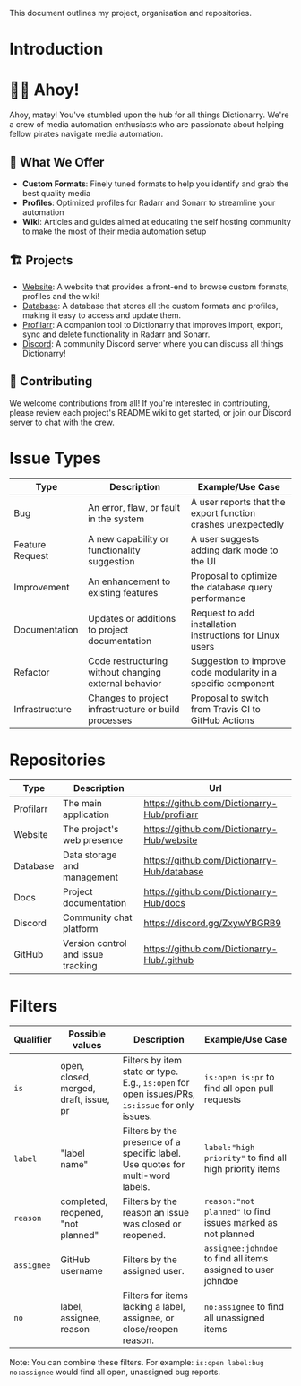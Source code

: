 This document outlines my project, organisation and repositories. 

# Introduction

# 🏴‍☠️ Ahoy! 

Ahoy, matey! You've stumbled upon the hub for all things Dictionarry. We're a crew of media automation enthusiasts who are passionate about helping fellow pirates navigate media automation.

## 🧭 What We Offer

- **Custom Formats**: Finely tuned formats to help you identify and grab the best quality media
- **Profiles**: Optimized profiles for Radarr and Sonarr to streamline your automation
- **Wiki**: Articles and guides aimed at educating the self hosting community to make the most of their media automation setup

## 🏗️ Projects

- [Website](https://dictionarry.pages.dev/): A website that provides a front-end to browse custom formats, profiles and the wiki!
- [Database](https://github.com/Dictionarry-Hub/database): A database that stores all the custom formats and profiles, making it easy to access and update them.
- [Profilarr](https://github.com/Dictionarry-Hub/Profilarr): A companion tool to Dictionarry that improves import, export, sync and delete functionality in Radarr and Sonarr.
- [Discord](https://discord.gg/Y9TYP6jeYZ): A community Discord server where you can discuss all things Dictionarry!

## 🤝 Contributing

We welcome contributions from all! If you're interested in contributing, please review each project's README wiki to get started, or join our Discord server to chat with the crew.

# Issue Types
| Type            | Description                                           | Example/Use Case                                              |
| --------------- | ----------------------------------------------------- | ------------------------------------------------------------- |
| Bug             | An error, flaw, or fault in the system                | A user reports that the export function crashes unexpectedly  |
| Feature Request | A new capability or functionality suggestion          | A user suggests adding dark mode to the UI                    |
| Improvement     | An enhancement to existing features                   | Proposal to optimize the database query performance           |
| Documentation   | Updates or additions to project documentation         | Request to add installation instructions for Linux users      |
| Refactor        | Code restructuring without changing external behavior | Suggestion to improve code modularity in a specific component |
| Infrastructure  | Changes to project infrastructure or build processes  | Proposal to switch from Travis CI to GitHub Actions           |

# Repositories

| Type      | Description                        | Url                                          |
| --------- | ---------------------------------- | -------------------------------------------- |
| Profilarr | The main application               | https://github.com/Dictionarry-Hub/profilarr |
| Website   | The project's web presence         | https://github.com/Dictionarry-Hub/website   |
| Database  | Data storage and management        | https://github.com/Dictionarry-Hub/database  |
| Docs      | Project documentation              | https://github.com/Dictionarry-Hub/docs      |
| Discord   | Community chat platform            | https://discord.gg/ZxywYBGRB9                |
| GitHub    | Version control and issue tracking | https://github.com/Dictionarry-Hub/.github   |
# Filters

| Qualifier  | Possible values                        | Description                                                                                     | Example/Use Case |
| ---------- | -------------------------------------- | ----------------------------------------------------------------------------------------------- | ---------------- |
| `is`       | open, closed, merged, draft, issue, pr | Filters by item state or type. E.g., `is:open` for open issues/PRs, `is:issue` for only issues. | `is:open is:pr` to find all open pull requests |
| `label`    | "label name"                           | Filters by the presence of a specific label. Use quotes for multi-word labels.                  | `label:"high priority"` to find all high priority items |
| `reason`   | completed, reopened, "not planned"     | Filters by the reason an issue was closed or reopened.                                          | `reason:"not planned"` to find issues marked as not planned |
| `assignee` | GitHub username                        | Filters by the assigned user.                                                                   | `assignee:johndoe` to find all items assigned to user johndoe |
| `no`       | label, assignee, reason                | Filters for items lacking a label, assignee, or close/reopen reason.                            | `no:assignee` to find all unassigned items |

Note: You can combine these filters. For example: `is:open label:bug no:assignee` would find all open, unassigned bug reports.